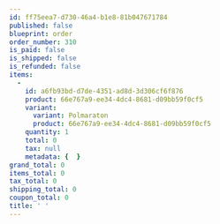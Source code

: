 ```yaml
---
id: ff75eea7-d730-46a4-b1e8-81b047671784
published: false
blueprint: order
order_number: 310
is_paid: false
is_shipped: false
is_refunded: false
items:
  -
    id: a6fb93bd-d7de-4351-ad8d-3d306cf6f876
    product: 66e767a9-ee34-4dc4-8681-d09bb59f0cf5
    variant:
      variant: Polmaraton
      product: 66e767a9-ee34-4dc4-8681-d09bb59f0cf5
    quantity: 1
    total: 0
    tax: null
    metadata: {  }
grand_total: 0
items_total: 0
tax_total: 0
shipping_total: 0
coupon_total: 0
title: ' '
---
```

